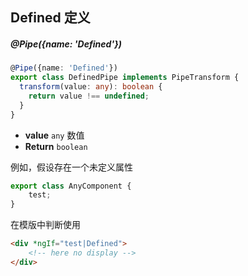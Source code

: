 ## Defined 定义

##### @Pipe({name: 'Defined'})

```typescript
@Pipe({name: 'Defined'})
export class DefinedPipe implements PipeTransform {
  transform(value: any): boolean {
    return value !== undefined;
  }
}
```

- **value** `any` 数值
- **Return** `boolean`

例如，假设存在一个未定义属性

```typescript
export class AnyComponent {
    test;
}
```

在模版中判断使用

```html
<div *ngIf="test|Defined">
    <!-- here no display -->
</div>
```
